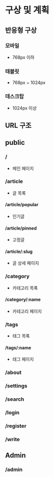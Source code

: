 # 구상 및 계획

## 반응형 구상

### 모바일

- 768px 이하

### 태블릿

- 768px ~ 1024px

### 데스크탑

- 1024px 이상

## URL 구조

## public

### /

- 메인 페이지

### /article

- 글 목록

#### /article/popular

- 인기글

#### /article/pinned

- 고정글

#### /article/:slug

- 글 상세 페이지

### /category

- 카테고리 목록

#### /category/:name

- 카테고리 페이지

### /tags

- 태그 목록

#### /tags/:name

- 태그 페이지

### /about

### /settings

### /search

### /login

### /register

### /write

## Admin

### /admin

